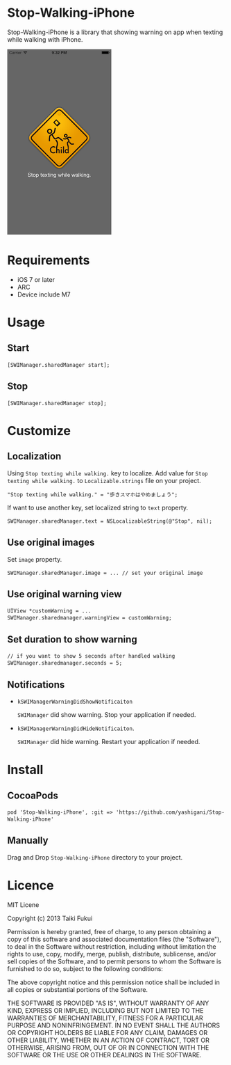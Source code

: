 # Stop-Walking-iPhone
Stop-Walking-iPhone is a library that showing warning on app when texting while walking with iPhone.

![screenshot](./screenshot.png)

# Requirements
- iOS 7 or later
- ARC
- Device include M7

# Usage
## Start
``` objc
[SWIManager.sharedManager start];
```

## Stop
``` objc
[SWIManager.sharedManager stop];
```

# Customize
## Localization
Using `Stop texting while walking.` key to localize.
Add value for `Stop texting while walking.` to `Localizable.strings` file on your project.

```
"Stop texting while walking." = "歩きスマホはやめましょう";
```

If want to use another key, set localized string to `text` property.

``` objc
SWIManager.sharedManager.text = NSLocalizableString(@"Stop", nil);
```

## Use original images
Set `image` property.

``` objc
SWIManager.sharedManager.image = ... // set your original image
```

## Use original warning view

``` objc
UIView *customWarning = ...
SWIManager.sharedmanager.warningView = customWarning;
```

## Set duration to show warning

``` objc
// if you want to show 5 seconds after handled walking
SWIManager.sharedmanager.seconds = 5;
```

## Notifications

- `kSWIManagerWarningDidShowNotificaiton`

    `SWIManager` did show warning. Stop your application if needed.

- `kSWIManagerWarningDidHideNotificaiton`.

    `SWIManager` did hide warning. Restart your application if needed.

# Install

## CocoaPods
```
pod 'Stop-Walking-iPhone', :git => 'https://github.com/yashigani/Stop-Walking-iPhone'
```

## Manually
Drag and Drop `Stop-Walking-iPhone` directory to your project.

# Licence
MIT Licene

Copyright (c) 2013 Taiki Fukui

Permission is hereby granted, free of charge, to any person obtaining a copy of this software and associated documentation files (the "Software"), to deal in the Software without restriction, including without limitation the rights to use, copy, modify, merge, publish, distribute, sublicense, and/or sell copies of the Software, and to permit persons to whom the Software is furnished to do so, subject to the following conditions:

The above copyright notice and this permission notice shall be included in all copies or substantial portions of the Software.

THE SOFTWARE IS PROVIDED "AS IS", WITHOUT WARRANTY OF ANY KIND, EXPRESS OR IMPLIED, INCLUDING BUT NOT LIMITED TO THE WARRANTIES OF MERCHANTABILITY, FITNESS FOR A PARTICULAR PURPOSE AND NONINFRINGEMENT. IN NO EVENT SHALL THE AUTHORS OR COPYRIGHT HOLDERS BE LIABLE FOR ANY CLAIM, DAMAGES OR OTHER LIABILITY, WHETHER IN AN ACTION OF CONTRACT, TORT OR OTHERWISE, ARISING FROM, OUT OF OR IN CONNECTION WITH THE SOFTWARE OR THE USE OR OTHER DEALINGS IN THE SOFTWARE.
